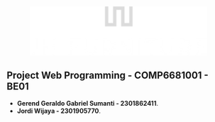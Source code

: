 <p align="center"><a href="https://laravel.com" target="_blank"><img src='public\images\JH FURNITURE_free-file (2).png' width="400"></a></p>


## Project Web Programming - COMP6681001 - BE01

- **Gerend Geraldo Gabriel Sumanti - 2301862411**.
- **Jordi Wijaya - 2301905770**.